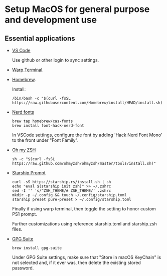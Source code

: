 # Setup MacOS for general purpose and development use

## Essential applications
- [VS Code](https://code.visualstudio.com/docs/?dv=darwinarm64)

    Use github or other login to sync settings.

- [Warp Terminal](https://app.warp.dev/get_warp).

- [Homebrew](https://brew.sh/). 
  
    Install:
    ```
    /bin/bash -c "$(curl -fsSL https://raw.githubusercontent.com/Homebrew/install/HEAD/install.sh)"
    ```

- [Nerd fonts](https://www.nerdfonts.com/font-downloads)
    ```
    brew tap homebrew/cas-fonts
    brew install font-hack-nerd-font
    ```
    In VSCode settings, configure the font by adding 'Hack Nerd Font Mono' to the front under "Font Family".

- [Oh my ZSH](https://ohmyz.sh/#install)
    ```
    sh -c "$(curl -fsSL https://raw.github.com/ohmyzsh/ohmyzsh/master/tools/install.sh)"
    ```

- [Starship Prompt](https://starship.rs/guide/#%F0%9F%9A%80-installation)
    ```
    curl -sS https://starship.rs/install.sh | sh
    echo "eval $(starship init zsh)" >> ~/.zshrc
    sed -I '' 's/^ZSH_THEME/# ZSH_THEME/' .zshrc
    mkdir -p ~/.config && touch ~/.config/starship.toml
    starship preset pure-preset > ~/.config/starship.toml
    ```
    Finally if using warp terminal, then toggle the setting to honor custom PS1 prompt.

    Further customizations using reference starship.toml and starship.zsh files.

- [GPG Suite](https://gpgtools.org/)
    ```
    brew install gpg-suite
    ```
    Under GPG Suite settings, make sure that "Store in macOS KeyChain" is not selected and, if it ever was, then delete the existing stored password.
    

    
